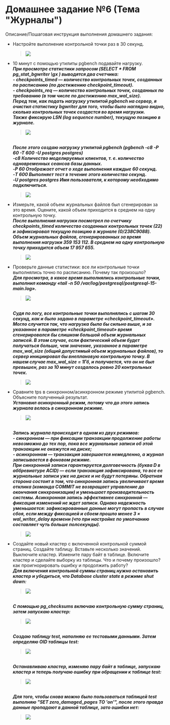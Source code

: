 # Домашнее задание №6 (Тема "Журналы")

Описание/Пошаговая инструкция выполнения домашнего задания:

* Настройте выполнение контрольной точки раз в 30 секунд.
  > <img src="pic/1.JPG" align="center" />
* 10 минут c помощью утилиты pgbench подавайте нагрузку.
  <br>__*При просмотре статистики запросом (SELECT * FROM pg_stat_bgwriter \gx ) выводятся два счетчика:*__
  <br>__*- checkpoints_timed — количество контрольных точек, созданных по расписанию (по достижению checkpoint_timeout).*__
  <br>__*- checkpoints_req — количество контрольных точек, созданных по требованию (в том числе по достижению max_wal_size).*__
  <br>__*Перед тем, как подать нагрузку утилитой pgbench на сервер, я очистил статистику bgwriter для того, чтобы было наглядно видно, сколько контрольных точек создастся во время нагрузки.*__
  <br>__*Также фикcирую LSN (log sequence number), текущую позицию в журнале.*__
  > <img src="pic/2_1.JPG" align="center" />
  <br>__*После этого создаю нагрузку утилитой pgbench (pgbench -c8 -P 60 -T 600 -U postgres postgres)*__
  <br>__*-c8 Количество моделируемых клиентов, т. е. количество одновременных сеансов базы данных.*__
  <br>__*-P 60 Отображает отчет о ходе выполнения каждые 60 секунд.*__
  <br>__*-T 600 Выполняет тест в течение этого количества секунд.*__
  <br>__*-U postgres postgres Имя пользователя, к которому необходимо подключиться.*__
  > <img src="pic/2_2.JPG" align="center" />
* Измерьте, какой объем журнальных файлов был сгенерирован за это время. Оцените, какой объем приходится в среднем на одну контрольную точку.
  <br>__*После выполнения нагрузки посмотрел по счетчику checkpoints_timed количество созданных контрольных точек (22) и зафиксировал текущую позицию в журнале  (0/238C9088). Объем журнальных файлов, сгенерированных за время выполнения нагрузки 359 153 112. В среднем на одну контрольную точку приходится объем 17 957 655.*__
  > <img src="pic/3.JPG" align="center" />
* Проверьте данные статистики: все ли контрольные точки выполнялись точно по расписанию. Почему так произошло?
  <br>__*Для просмотра, в какое время выполнялись контрольные точки, выполнил команду «tail -n 50 /var/log/postgresql/postgresql-15-main.log».*__
  > <img src="pic/4.JPG" align="center" />
  <br>__*Судя по логу, все контрольные точки выполнялись с шагом 30 секунд, как и было задано в параметре «checkpoint_timeout».
Могло случится так, что нагрузка была бы сильно выше, и за указанное в параметре «checkpoint_timeout» время сгенерировался бы слишком большой объем журнальных записей. В этом случае, если фактический объем будет получаться больше, чем значение, указанное в  параметре max_wal_size (общий допустимый объем журнальных файлов), то сервер инициировал бы внеплановую контрольную точку. В нашем случае max_wal_size  = 1Гб, и получается, что он не был превышен, раз за 10 минут создалось ровно 20 контрольных точек.*__  
  > <img src="pic/4_1.JPG" align="center" />
* Сравните tps в синхронном/асинхронном режиме утилитой pgbench. Объясните полученный результат.
  <br>__*Установил асинхронный режим, потому что до этого запись журнала велась в синхронном режиме.*__
  > <img src="pic/5_1.JPG" align="center" />
  <br>__*Запись журнала происходит в одном из двух режимов:*__
  <br>__*- синхронном — при фиксации транзакции продолжение работы невозможно до тех пор, пока все журнальные записи об этой транзакции не окажутся на диске;*__
  <br>__*- асинхронном — транзакция завершается немедленно, а журнал записывается в фоновом режиме.*__
  <br>__*При синхронной записи гарантируется долговечность (буква D в аббревиатуре ACID) — если транзакция зафиксирована, то все ее журнальные записи уже на диске и не будут потеряны. Обратная сторона состоит в том, что синхронная запись увеличивает время отклика (команда COMMIT не возвращает управление до окончания синхронизации) и уменьшает производительность системы. Асинхронная запись эффективнее синхронной — фиксация изменений не ждет записи. Однако надежность уменьшается: зафиксированные данные могут пропасть в случае сбоя, если между фиксацией и сбоем прошло менее 3 × wal_writer_delay времени (что при настройке по умолчанию составляет чуть больше полсекунды).*__
  > <img src="pic/5_2.JPG" align="center" />
* Создайте новый кластер с включенной контрольной суммой страниц. Создайте таблицу. Вставьте несколько значений. Выключите кластер. Измените пару байт в таблице. Включите кластер и сделайте выборку из таблицы. Что и почему произошло? как проигнорировать ошибку и продолжить работу?
  <br>__*Для включения контрольной суммы страниц нужно остановить кластер и убедиться, что Database cluster state в режиме shut down:*__
  > <img src="pic/6_1.JPG" align="center" />
  <br>__*С помощью pg_checksums включаю контрольную сумму страниц, затем запускаю кластер:*__
  > <img src="pic/6_2.JPG" align="center" />
  <br>__*Создаю таблицу test, наполняю ее тестовыми данными. Затем определяю OID таблицы test:*__
  > <img src="pic/6_3.JPG" align="center" />
  <br>__*Останавливаю кластер, изменяю пару байт в таблице, запускаю кластер и теперь получаю ошибку при обращении к таблице test:*__
  > <img src="pic/6_4.JPG" align="center" />
  <br>__*Для того, чтобы снова можно было пользоваться таблицей test выполняю "SET zero_damaged_pages TO 'on'", после этого правда данные пропадают в данной таблице, зато ошибки нет:*__
  > <img src="pic/6_5.JPG" align="center" />


